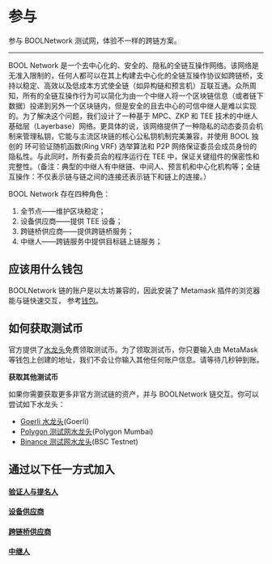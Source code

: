 # 参与

参与 BOOLNetwork 测试网，体验不一样的跨链方案。

---

BOOL Network 是一个去中心化的、安全的、隐私的全链互操作网络。该网络是无准入限制的，任何人都可以在其上构建去中心化的全链互操作协议如跨链桥，支持以稳定、高效以及低成本方式使全链（如异构链和预言机）互联互通。众所周知，所有的全链互操作行为可以简化为由一个中继人将一个区块链信息（或者链下数据）投递到另外一个区块链内，但是安全的且去中心的可信中继人是难以实现的。为了解决这个问题，我们设计了一种基于 MPC、ZKP 和 TEE 技术的中继人基础层（Layerbase）网络。更具体的说，该网络提供了一种隐私的动态委员会机制来管理私钥，它能与主流区块链的核心公私钥机制完美兼容，并使用 BOOL 独创的 环可验证随机函数(Ring VRF) 选举算法和 P2P 网络保证委员会成员身份的隐私性。与此同时，所有委员会的程序运行在 TEE 中，保证关键组件的保密性和完整性。（备注：典型的中继人有中继链、中间人、预言机和中心化机构等；全链互操作：不仅表示链与链之间的连接还表示链下和链上的连接。）

BOOL Network 存在四种角色：

1. 全节点——维护区块稳定；
2. 设备供应商——提供 TEE 设备；
3. 跨链桥供应商——提供跨链桥服务；
4. 中继人——跨链服务中提供目标链上链服务；

## 应该用什么钱包

BOOLNetwork 链的账户是以太坊兼容的，因此安装了 Metamask 插件的浏览器能与链快速交互， 参考[钱包](/tools/wallet)。

## 如何获取测试币

官方提供了[水龙头](https://faucet.bool.network/)免费领取测试币。为了领取测试币，你只要输入由 MetaMask 等钱包上创建的地址，我们不会让你输入其他任何账户信息。请等待几秒钟到账。

**获取其他测试币**

如果你需要获取更多非官方测试链的资产，并与 BOOLNetwork 链交互。你可以尝试如下水龙头：

- [Goerli 水龙头](https://goerli-faucet.mudit.blog)(Goerli)
- [Polygon 测试网水龙头](https://faucet.polygon.technology/)(Polygon Mumbai)
- [Binance 测试网水龙头](https://testnet.binance.org/faucet-smart)(BSC Testnet)

## 通过以下任一方式加入
#### [验证人与提名人](/testnet/validator_and_nominator)
#### [设备供应商](/testnet/deveice_provider)
#### [跨链桥供应商](/testnet/bridge_provider)
#### [中继人](/testnet/relayer)